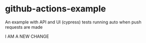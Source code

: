 # github-actions-example
An example with API and UI (cypress) tests running auto when push requests are made

I AM A NEW CHANGE
